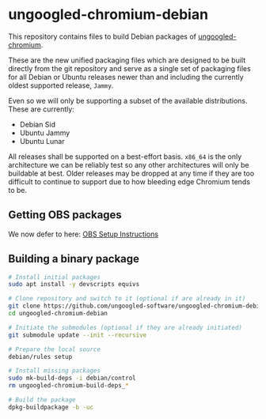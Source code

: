# ungoogled-chromium-debian

This repository contains files to build Debian packages of
[ungoogled-chromium](//github.com/Eloston/ungoogled-chromium).

These are the new unified packaging files which are designed to be built
directly from the git repository and serve as a single set of packaging
files for all Debian or Ubuntu releases newer than and including the
currently oldest supported release, `Jammy`.

Even so we will only be supporting a subset of the available distributions.
These are currently:
- Debian Sid
- Ubuntu Jammy
- Ubuntu Lunar

All releases shall be supported on a best-effort basis. `x86_64` is the only
architecture we can be reliably test so any other architectures will only be
buildable at best. Older releases may be dropped at any time if they are too
difficult to continue to support due to how bleeding edge Chromium tends to
be.

## Getting OBS packages

We now defer to here:
[OBS Setup Instructions](https://software.opensuse.org//download.html?project=home%3Aungoogled_chromium&package=ungoogled-chromium)

## Building a binary package

```sh
# Install initial packages
sudo apt install -y devscripts equivs

# Clone repository and switch to it (optional if are already in it)
git clone https://github.com/ungoogled-software/ungoogled-chromium-debian.git
cd ungoogled-chromium-debian

# Initiate the submodules (optional if they are already initiated)
git submodule update --init --recursive

# Prepare the local source
debian/rules setup

# Install missing packages
sudo mk-build-deps -i debian/control
rm ungoogled-chromium-build-deps_*

# Build the package
dpkg-buildpackage -b -uc
```
